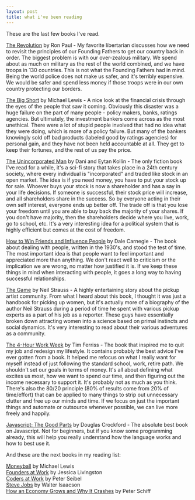 ```yaml
---
layout: post
title: what i've been reading
---
```


These are the last few books I've read.

[The Revolution][1] by Ron Paul - My favorite libertarian discusses how we need to revisit the principles of our Founding Fathers to get our country back in order. The biggest problem is with our over-zealous military. We spend about as much on military as the rest of the world combined, and we have troops in 130 countries. This is not what the Founding Fathers had in mind. Being the world police does not make us safer, and it's terribly expensive. We would be safer and spend less money if those troops were in our own country protecting our borders.

[The Big Short][2] by Michael Lewis - A nice look at the financial crisis through the eyes of the people that saw it coming. Obviously this disaster was a huge failure on the part of many people - policy makers, banks, ratings agencies. But ultimately, the investment bankers come across as the most unethical. There were a lot of stupid people involved that had no idea what they were doing, which is more of a policy failure. But many of the bankers knowingly sold off bad products (labeled good by ratings agencies) for personal gain, and they have not been held accountable at all. They get to keep their fortunes, and the rest of us pay the price.

[The Unincorporated Man][3] by Dani and Eytan Kollin - The only fiction book I've read for a while, it's a sci-fi story that takes place in a 24th century society, where every individual is "incorporated" and traded like stock in an open market. The idea is if you need money, you have to put your stock up for sale. Whoever buys your stock is now a shareholder and has a say in your life decisions. If someone is successful, their stock price will increase, and all shareholders share in the success. So by everyone acting in their own self interest, everyone ends up better off. The trade off is that you lose your freedom until you are able to buy back the majority of your shares. If you don't have majority, then the shareholders decide where you live, work, go to school, etc. It's a very interesting idea for a political system that is highly efficient but comes at the cost of freedom.

<!--break-->

[How to Win Friends and Influence People][4] by Dale Carnegie - The book about dealing with people, written in the 1930's, and stood the test of time. The most important idea is that people want to feel important and appreciated more than anything. We don't react well to criticism or the implication we are wrong, no matter how justified it is. If we keep these things in mind when interacting with people, it goes a long way to having successful relationships.

[The Game][5] by Neil Strauss - A highly entertaining story about the pickup artist community. From what I heard about this book, I thought it was just a handbook for picking up women, but it's actually more of a biography of the author Neil Strauss during a period of time he spent with various pickup experts as a part of his job as a reporter. These guys have essentially broken down attracting women into a science based on primal instincts and social dynamics. It's very interesting to read about their various adventures as a community.

[The 4-Hour Work Week][6] by Tim Ferriss - The book that inspired me to quit my job and redesign my lifestyle. It contains probably the best advice I've ever gotten from a book. It helped me refocus on what I really want for myself instead of just following the standard school, work, retire path. We shouldn't set our goals in terms of money. It's all about defining what excites us most, how we want to spend our time, and then figuring out the income necessary to support it. It's probably not as much as you think. There's also the 80/20 principle (80% of results come from 20% of time/effort) that can be applied to many things to strip out unnecessary clutter and free up our minds and time. If we focus on just the important things and automate or outsource whenever possible, we can live more freely and happily.

[Javascript: The Good Parts][7] by Douglas Crockford - The absolute best book on Javascript. Not for beginners, but if you know some programming already, this will help you really understand how the language works and how to best use it.

And these are the next books in my reading list:

[Moneyball][8] by Michael Lewis  
[Founders at Work][9] by Jessica Livingston  
[Coders at Work][10] by Peter Seibel  
[Steve Jobs][11] by Walter Isaacson  
[How an Economy Grows and Why It Crashes][12] by Peter Schiff  

[1]: http://amzn.com/0446537527
[2]: http://amzn.com/0393338827
[3]: http://amzn.com/B005DI93O8
[4]: http://amzn.com/0671027034
[5]: http://amzn.com/0060554738
[6]: http://amzn.com/0307465357
[7]: http://amzn.com/0596517742
[8]: http://amzn.com/0393338398
[9]: http://amzn.com/1430210788
[10]: http://amzn.com/1430219483
[11]: http://amzn.com/1451648537
[12]: http://amzn.com/047052670X

<!--end-->
